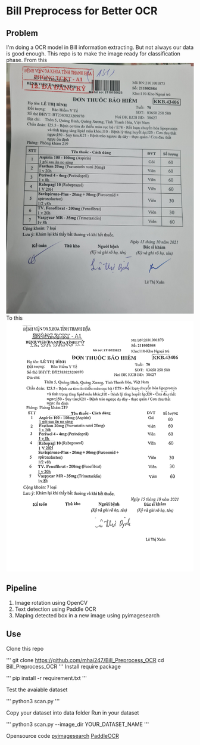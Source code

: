 # Bill Preprocess for Better OCR
## Problem
I'm doing a OCR model in Bill information extracting. But not always our data is good enough. This repo is to make the image ready for classification phase.
From this
![Input image](data/test/z2848586099063_d70389229cda6d2be64064040265291a.jpg "Input image")
To this
![Input image](output/map/test/img/z2848586099063_d70389229cda6d2be64064040265291a.jpg "Input image")
## Pipeline
1. Image rotation using OpenCV
1. Text detection using Paddle OCR
1. Maping detected box in a new image using pyimagesearch
## Use

Clone this repo

'''
git clone https://github.com/mhai247/Bill_Preprocess_OCR
cd Bill_Preprocess_OCR
'''
Install require package

'''
pip install -r requirement.txt
'''

Test the avaiable dataset

'''
python3 scan.py
'''

Copy your dataset into data folder
Run in your dataset

'''
python3 scan.py --image_dir YOUR_DATASET_NAME
'''

Opensource code
[pyimagesearch](https://www.pyimagesearch.com/2014/08/25/4-point-opencv-getperspective-transform-example/)
[PaddleOCR](https://github.com/PaddlePaddle/PaddleOCR)